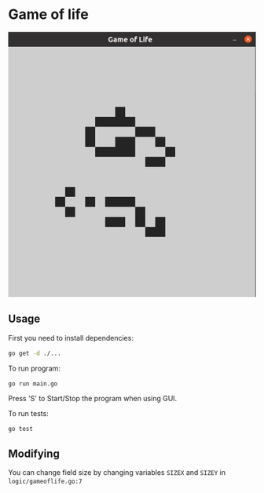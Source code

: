 # Game of life

![Image cannot be loaded](./assets/example-pic.png "Title")

## Usage

First you need to install dependencies:

```bash
go get -d ./...
```

To run program:

```bash
go run main.go
```

Press 'S' to Start/Stop the program when using GUI. 

To run tests:

```bash
go test
```

## Modifying

You can change field size by changing variables <code>SIZEX</code> and <code>SIZEY</code> in <code>logic/gameoflife.go:7</code>
